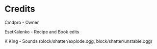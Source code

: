 # Credits
Cmdpro - Owner

EsetKalenko - Recipe and Book edits

K King - Sounds (block/shatter/explode.ogg, block/shatter/unstable.ogg)